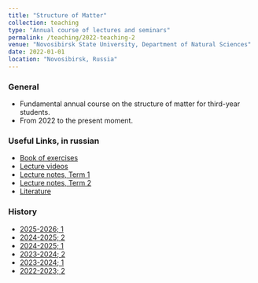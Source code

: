 ```yaml
---
title: "Structure of Matter"
collection: teaching
type: "Annual course of lectures and seminars"
permalink: /teaching/2022-teaching-2
venue: "Novosibirsk State University, Department of Natural Sciences"
date: 2022-01-01
location: "Novosibirsk, Russia"
---
```



### General

- Fundamental annual course on the structure of matter for third-year students. 
- From 2022 to the present moment.

### Useful Links, in russian

- [Book of exercises](https://github.com/Anatoly1010/book_of_exercises) 
- [Lecture videos](https://t.me/costruzione_quantistica/307) 
- [Lecture notes, Term 1](https://disk.yandex.ru/d/OYf5kqYudebEZw)
- [Lecture notes, Term 2](https://disk.yandex.ru/d/2u89KeBra28ilA)
- [Literature](https://disk.yandex.ru/d/VMvGKc-aCud5Wg)

### History

- [2025-2026; 1]()
- [2024-2025; 2](https://docs.google.com/spreadsheets/d/1j4m-LjXOKDiSxOF04dcDAl8BIQMiDPbCJWF63_hDPJM/edit?gid=1321305576#gid=1321305576)
- [2024-2025; 1](https://docs.google.com/spreadsheets/d/1BQhxfUKLolUFck0loCxu9MBTRuH4DJQOqwHbZhnycig/edit?gid=1321305576#gid=1321305576)
- [2023-2024; 2](https://docs.google.com/spreadsheets/d/1D3Cy97uES86mPVNgc4CNdXXTmcRkWeUkHBPfeblZO5E/edit?gid=1321305576#gid=1321305576)
- [2023-2024; 1](https://docs.google.com/spreadsheets/d/1pYCY70UncxnPs67gRVUOGjLlkHVqllwiCNiJwSmWUcg/edit?gid=1321305576#gid=1321305576)
- [2022-2023; 2](https://docs.google.com/spreadsheets/d/1wjqdfXuFH1emmnuOWv7w6CCh2hKSR0gNvFvrdR5l4oA/edit?gid=702889877#gid=702889877)


